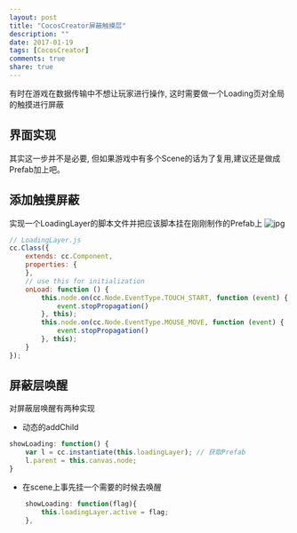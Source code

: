 ```yaml
---
layout: post
title: "CocosCreator屏蔽触摸层"
description: ""
date: 2017-01-19
tags: [CocosCreator]
comments: true
share: true
---
```


有时在游戏在数据传输中不想让玩家进行操作, 这时需要做一个Loading页对全局的触摸进行屏蔽


## 界面实现
其实这一步并不是必要, 但如果游戏中有多个Scene的话为了复用,建议还是做成Prefab加上吧。


## 添加触摸屏蔽
实现一个LoadingLayer的脚本文件并把应该脚本挂在刚刚制作的Prefab上
![jpg](http://7xqmjb.com1.z0.glb.clouddn.com/20170118148471168476542.jpg?imageView2/0/format/jpg)

 
``` js
// LoadingLayer.js
cc.Class({
    extends: cc.Component,
    properties: {
    },
    // use this for initialization
    onLoad: function () {
        this.node.on(cc.Node.EventType.TOUCH_START, function (event) {
            event.stopPropagation()
        }, this);
        this.node.on(cc.Node.EventType.MOUSE_MOVE, function (event) {
            event.stopPropagation()
        }, this);
    }
});
```

## 屏蔽层唤醒

对屏蔽层唤醒有两种实现

* 动态的addChild

``` javascript
showLoading: function() {
    var l = cc.instantiate(this.loadingLayer); // 获取Prefab
    l.parent = this.canvas.node;
}
```

* 在scene上事先挂一个需要的时候去唤醒

``` javascript
    showLoading: function(flag){
        this.loadingLayer.active = flag;
    },
```

